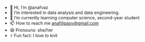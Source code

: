 - 👋 Hi, I’m @anafvaz
- 👀 I’m interested in data analysis and data engineering.
- 🌱 I’m currently learning computer science, second-year student
- 📫 How to reach me anafilipasv@gmail.com
- 😄 Pronouns: she/her
- ⚡ Fun fact: I love to knit

  
<!---
anafvaz/anafvaz is a ✨ special ✨ repository because its `README.md` (this file) appears on your GitHub profile.
You can click the Preview link to take a look at your changes.
--->
